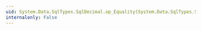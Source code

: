 ```yaml
---
uid: System.Data.SqlTypes.SqlDecimal.op_Equality(System.Data.SqlTypes.SqlDecimal,System.Data.SqlTypes.SqlDecimal)
internalonly: False
---
```

